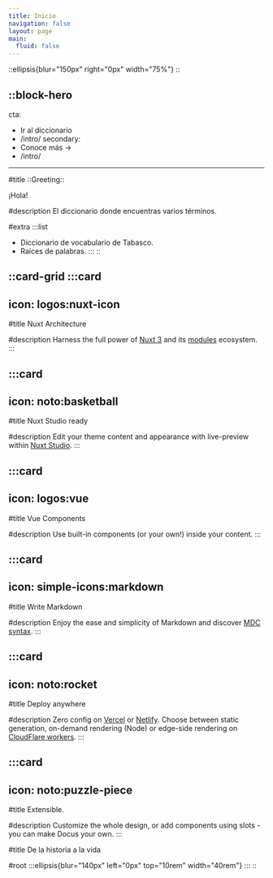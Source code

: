 ```yaml
---
title: Inicio
navigation: false
layout: page
main:
  fluid: false
---
```


::ellipsis{blur="150px" right="0px" width="75%"}
::

::block-hero
---
cta:
  - Ir al diccionario
  - /intro/
secondary:
  - Conoce más →
  - /intro/
---
#title
::Greeting::

¡Hola!


#description
El diccionario donde encuentras varios términos.

#extra
  :::list
  - Diccionario de vocabulario de Tabasco.
  - Raíces de palabras.
  :::
::

::card-grid
  :::card
  ---
  icon: logos:nuxt-icon
  ---
  #title
  Nuxt Architecture
  
  #description
  Harness the full power of [Nuxt 3](https://v3.nuxtjs.org) and its [modules](https://modules.nuxtjs.org) ecosystem.
  :::

  :::card
  ---
  icon: noto:basketball
  ---
  #title
  Nuxt Studio ready
  
  #description
  Edit your theme content and appearance with live-preview within [Nuxt Studio](https://nuxt.studio).
  :::

  :::card
  ---
  icon: logos:vue
  ---
  #title
  Vue Components
  
  #description
  Use built-in components (or your own!) inside your content.
  :::

  :::card
  ---
  icon: simple-icons:markdown
  ---
  #title
  Write Markdown
  
  #description
  Enjoy the ease and simplicity of Markdown and discover [MDC syntax](https://content.nuxtjs.org/guide/writing/mdc).
  :::

  :::card
  ---
  icon: noto:rocket
  ---
  #title
  Deploy anywhere
  
  #description
  Zero config on [Vercel](https://vercel.com) or [Netlify](https://netlify.com). Choose between static generation, on-demand rendering (Node) or edge-side rendering on [CloudFlare workers](https://workers.cloudflare.com).
  :::

  :::card
  ---
  icon: noto:puzzle-piece
  ---
  #title
  Extensible.
  
  #description
  Customize the whole design, or add components using slots - you can make Docus your own.
  :::

#title
De la historia a la vida

#root
  :::ellipsis{blur="140px" left="0px" top="10rem" width="40rem"}
  :::
::
